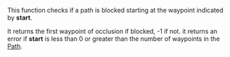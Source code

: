 This function checks if a path is blocked starting at the waypoint indicated by **start**.

It returns the first waypoint of occlusion if blocked, -1 if not. it returns an error if **start** is less than 0 or greater than the number of waypoints in the [Path](https://developer.roblox.com/en-us/api-reference/class/Path).